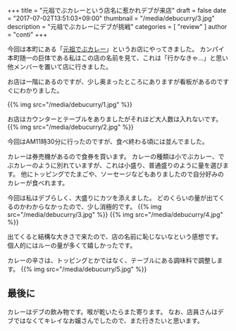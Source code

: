 +++
title = "元祖でぶカレーという店名に惹かれデブが来店"
draft = false
date = "2017-07-02T13:51:03+09:00"
thumbnail = "/media/debucurry/3.jpg"
description = "元祖でぶカレーにデブが挑戦"
categories = [ "review" ]
author = "conti"
+++

今回は本町にある「[元祖でぶカレー](https://tabelog.com/osaka/A2701/A270106/27098888/)」というお店にやってきました。
カンパイ本町随一の巨体である私はこの店の名前を見て、これは「行かなきゃ…」と思い他メンバーを置いて店に行きました。
<!--more-->

お店は一階にあるのですが、少し奥まったところにありますが看板があるのですぐにわかりました。

{{% img src="/media/debucurry/1.jpg" %}}

お店はカウンターとテーブルをありましたがそれほど大人数は入れないです。
{{% img src="/media/debucurry/2.jpg" %}}

今回はAM11時30分に行ったのですが、食べ終わる頃には並んでました。

カレーは券売機があるので食券を買います。
カレーの種類は小でぶカレー、でぶカレーのように別れていますが、これは小盛り、普通盛りのように量を選びます。
他にトッピングでたまごや、ソーセージなどもありましたので自分好みのカレーが食べれます。

今回は私はデブらしく、大盛りにカツを添えました。
どのくらいの量が出てくるのかわからなかったので、少し消極的です。
{{% img src="/media/debucurry/3.jpg" %}}
{{% img src="/media/debucurry/4.jpg" %}}

出てくると結構な大きさで来たので、店の名前に恥じないなという感想です。
個人的にはルーの量が多くて嬉しかったです。

カレーの辛さは、トッピングとかではなく、テーブルにある調味料で調整します。
{{% img src="/media/debucurry/5.jpg" %}}

## 最後に

カレーはデブの飲み物です。喉が乾いたらまた寄ります。
なお、店員さんはデブではなくてキレイなお嬢さんでしたので、また行きたいと思います。




